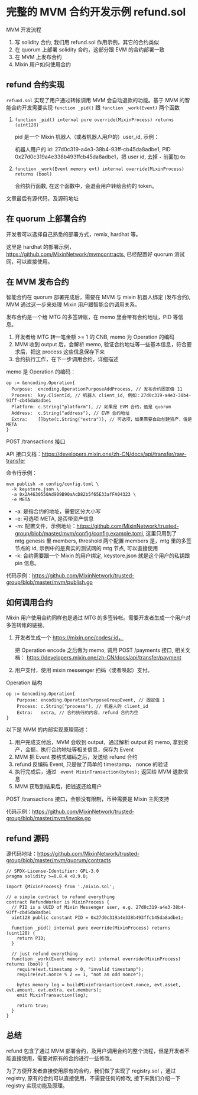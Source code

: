 # 完整的 MVM 合约开发示例 refund.sol

MVM 开发流程

1. 写 solidity 合约, 我们用 refund.sol 作用示例，其它的合约类似
2. 在 quorum 上部署 solidity 合约，这部分跟 EVM 的合约部署一致
2. 在 MVM 上发布合约
3. Mixin 用户如何使用合约

## refund 合约实现

`refund.sol` 实现了用户通过转帐调用 MVM 会自动退款的功能。基于 MVM 的智能合约开发需要实现 `function _pid()` 跟 `function _work(Event)` 两个函数

1. `function _pid() internal pure override(MixinProcess) returns (uint128)`

    pid 是一个 Mixin 机器人（或者机器人用户的）user_id, 示例：
    
    机器人用户的  id: 27d0c319-a4e3-38b4-93ff-cb45da8adbe1, PID 0x27d0c319a4e338b493ffcb45da8adbe1，把 user id, 去掉 `-` 前面加 `0x`    
    
2. `function _work(Event memory evt) internal override(MixinProcess) returns (bool)`

    合约执行函数, 在这个函数中，会退会用户转给合约的 token。

文章最后有源代码，及源码地址

## 在 quorum 上部署合约

开发者可以选择自己熟悉的部署方式，remix, hardhat 等。

这里是 hardhat 的部署示例，https://github.com/MixinNetwork/mvmcontracts, 已经配置好 quorum 测试网，可以直接使用。

## 在 MVM 发布合约

智能合约在 quorum 部署完成后，需要在 MVM 与 mixin 机器人绑定 (发布合约), MVM 通过这一步来处理 Mixin 用户跟智能合约调用关系。

发布合约是一个给 MTG 的多签转帐，在 memo 里会带有合约地址，PID 等信息。

1. 开发者给 MTG 转一笔金额 >= 1 的 CNB, memo 为 Operation 的编码
2.  MVM 收到 output 后，会解析 memo, 验证合约地址等一些基本信息，符合要求后，把这 process 这些信息保存下来
3.  合约执行工作，在下一步调用合约，详细描述

memo 是 Operation 的编码：

```
op := &encoding.Operation{
  Purpose:  encoding.OperationPurposeAddProcess, // 发布合约固定值 11
  Process:  key.ClientId, // 机器人 client_id, 例如：27d0c319-a4e3-38b4-93ff-cb45da8adbe1 
  Platform: c.String("platform"), // 如果是 EVM 合约，值是 quorum
  Address:  c.String("address"), // EVM 合约地址
  Extra:    []byte(c.String("extra")), // 可选项，如果需要自动创建资产，值是 META
}
```

POST /transactions 接口

API 接口文档：https://developers.mixin.one/zh-CN/docs/api/transfer/raw-transfer

命令行示例：

```
mvm publish -m config/config.toml \
  -k keystore.json \
  -a 0x2A4630550Ad909B90aAcD82b5f65E33afFA04323 \
  -e META
```

* -a: 是指合约的地址，需要区分大小写
* -e: 可选项 META, 是否带资产信息
* -m: 配置文件，示例地址：https://github.com/MixinNetwork/trusted-group/blob/master/mvm/config/config.example.toml, 这里只用到了 mtg.genesis 里 members, threshold 两个配置
members 是，mtg 里的多签节点的 id, 示例中的是真实的测试网的 mtg 节点, 可以直接使用
* -k: 合约需要跟一个 Mixin 的用户绑定, keystore.json 就是这个用户的私钥跟 pin 信息。

代码示例：https://github.com/MixinNetwork/trusted-group/blob/master/mvm/publish.go

## 如何调用合约

Mixin 用户使用合约同样也是通过 MTG 的多签转帐。需要开发者生成一个用户对多签转帐的链接。

1. 开发者生成一个 https://mixin.one/codes/:id，
	
   把 Operation encode 之后做为 memo, 调用 POST /payments 接口, 相关文档：
   https://developers.mixin.one/zh-CN/docs/api/transfer/payment

2. 用户支付，使用 mixin messenger 扫码（或者唤起）支付。

Operation 结构

```
op := &encoding.Operation{
	Purpose: encoding.OperationPurposeGroupEvent, // 固定值 1
	Process: c.String("process"), // 机器人的 client_id
	Extra:   extra, // 合约执行的内容，refund 合约为空
}
```

以下是 MVM 的内部实现原理简述：

1. 用户完成支付后，MVM 会收到 output，通过解析 output 的 memo, 拿到资产，金额，执行合约地址等相关信息，保存为 Event
2. MVM 把 Event 按格式编码之后，发送给 refund 合约
3. refund 反编码 Event, 只是做了简单的 timestamp， nonce 的验证
4. 执行完成后，通过 ` event MixinTransaction(bytes);`  返回给 MVM 退款信息
5. MVM 获取到结果后，把钱返还给用户

POST /transactions 接口，金额没有限制，币种需要是 Mixin 主网支持

代码示例：https://github.com/MixinNetwork/trusted-group/blob/master/mvm/invoke.go

## refund 源码 

源代码地址：https://github.com/MixinNetwork/trusted-group/blob/master/mvm/quorum/contracts

```solidity
// SPDX-License-Identifier: GPL-3.0
pragma solidity >=0.8.4 <0.9.0;

import {MixinProcess} from './mixin.sol';

// a simple contract to refund everything
contract RefundWorker is MixinProcess {
  // PID is a UUID of Mixin Messenger user, e.g. 27d0c319-a4e3-38b4-93ff-cb45da8adbe1
  uint128 public constant PID = 0x27d0c319a4e338b493ffcb45da8adbe1;

  function _pid() internal pure override(MixinProcess) returns (uint128) {
    return PID;
  }

  // just refund everything
  function _work(Event memory evt) internal override(MixinProcess) returns (bool) {
    require(evt.timestamp > 0, "invalid timestamp");
    require(evt.nonce % 2 == 1, "not an odd nonce");

    bytes memory log = buildMixinTransaction(evt.nonce, evt.asset, evt.amount, evt.extra, evt.members);
    emit MixinTransaction(log);

    return true;
  }
}
```

## 总结

refund 包含了通过 MVM 部署合约，及用户调用合约的整个流程，但是开发者不能直接使用，需要对原有的合约进行一些修改。

为了方便开发者直接使用原有的合约，我们做了实现了 registry.sol ，通过 registry, 原有的合约可以直接使用，不需要任何的修改, 接下来我们介绍一下 registry 实现功能及原理。
